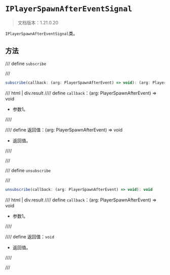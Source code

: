 # `IPlayerSpawnAfterEventSignal`

> 文档版本：1.21.0.20

`IPlayerSpawnAfterEventSignal`类。

## 方法

/// define
`subscribe`


///

```js
subscribe(callback: (arg: PlayerSpawnAfterEvent) => void): (arg: PlayerSpawnAfterEvent) => void
```

/// html | div.result
//// define
`callback`：(arg: PlayerSpawnAfterEvent) => void

- 参数1。


////

//// define
返回值：(arg: PlayerSpawnAfterEvent) => void

- 返回值。


////

///


/// define
`unsubscribe`


///

```js
unsubscribe(callback: (arg: PlayerSpawnAfterEvent) => void): void
```

/// html | div.result
//// define
`callback`：(arg: PlayerSpawnAfterEvent) => void

- 参数1。


////

//// define
返回值：`void`

- 返回值。


////

///

